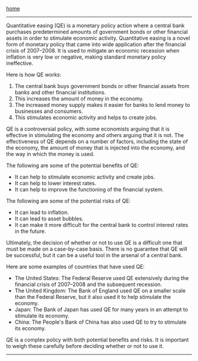 [home](/README.md)     

---   

Quantitative easing (QE) is a monetary policy action where a central bank purchases predetermined amounts of government bonds or other financial assets in order to stimulate economic activity. Quantitative easing is a novel form of monetary policy that came into wide application after the financial crisis of 2007–2008. It is used to mitigate an economic recession when inflation is very low or negative, making standard monetary policy ineffective.

Here is how QE works:

1. The central bank buys government bonds or other financial assets from banks and other financial institutions.
2. This increases the amount of money in the economy.
3. The increased money supply makes it easier for banks to lend money to businesses and consumers.
4. This stimulates economic activity and helps to create jobs.

QE is a controversial policy, with some economists arguing that it is effective in stimulating the economy and others arguing that it is not. The effectiveness of QE depends on a number of factors, including the state of the economy, the amount of money that is injected into the economy, and the way in which the money is used.

The following are some of the potential benefits of QE:

* It can help to stimulate economic activity and create jobs.
* It can help to lower interest rates.
* It can help to improve the functioning of the financial system.

The following are some of the potential risks of QE:

* It can lead to inflation.
* It can lead to asset bubbles.
* It can make it more difficult for the central bank to control interest rates in the future.

Ultimately, the decision of whether or not to use QE is a difficult one that must be made on a case-by-case basis. There is no guarantee that QE will be successful, but it can be a useful tool in the arsenal of a central bank.

Here are some examples of countries that have used QE:

* The United States: The Federal Reserve used QE extensively during the financial crisis of 2007–2008 and the subsequent recession.
* The United Kingdom: The Bank of England used QE on a smaller scale than the Federal Reserve, but it also used it to help stimulate the economy.
* Japan: The Bank of Japan has used QE for many years in an attempt to stimulate its economy.
* China: The People's Bank of China has also used QE to try to stimulate its economy.

QE is a complex policy with both potential benefits and risks. It is important to weigh these carefully before deciding whether or not to use it.

---

